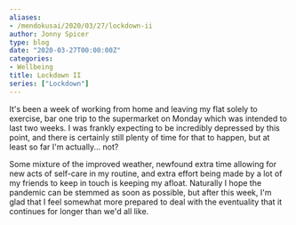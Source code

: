 ```yaml
---
aliases:
- /mendokusai/2020/03/27/lockdown-ii
author: Jonny Spicer
type: blog
date: "2020-03-27T00:00:00Z"
categories:
- Wellbeing
title: Lockdown II
series: ["Lockdown"]
---
```

It's been a week of working from home and leaving my flat solely to exercise, bar one trip to the supermarket on Monday
which was intended to last two weeks. I was frankly expecting to be incredibly depressed by this point, and there is
certainly still plenty of time for that to happen, but at least so far I'm actually... not?

Some mixture of the improved weather, newfound extra time allowing for new acts of self-care in my routine, and extra
effort being made by a lot of my friends to keep in touch is keeping my afloat. Naturally I hope the pandemic can be
stemmed as soon as possible, but after this week, I'm glad that I feel somewhat more prepared to deal with the eventuality
that it continues for longer than we'd all like.
